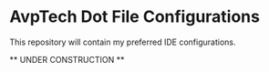 # AvpTech Dot File Configurations
This repository will contain my preferred IDE configurations.

** UNDER CONSTRUCTION **



